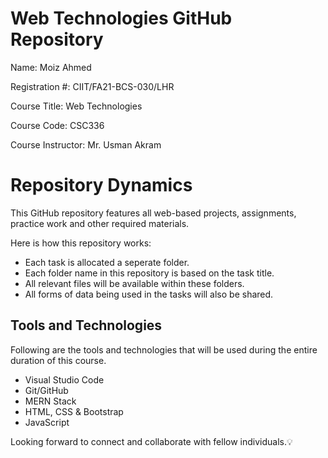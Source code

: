 # Web Technologies GitHub Repository

Name: Moiz Ahmed

Registration #: CIIT/FA21-BCS-030/LHR

Course Title: Web Technologies

Course Code: CSC336

Course Instructor: Mr. Usman Akram 

# Repository Dynamics

This GitHub repository features all web-based projects, assignments, practice work and other required materials. 

Here is how this repository works:
- Each task is allocated a seperate folder.
- Each folder name in this repository is based on the task title.
- All relevant files will be available within these folders.
- All forms of data being used in the tasks will also be shared.

## Tools and Technologies

Following are the tools and technologies that will be used during the entire duration of this course.
- Visual Studio Code
- Git/GitHub
- MERN Stack
- HTML, CSS & Bootstrap
- JavaScript

Looking forward to connect and collaborate with fellow individuals.💡
